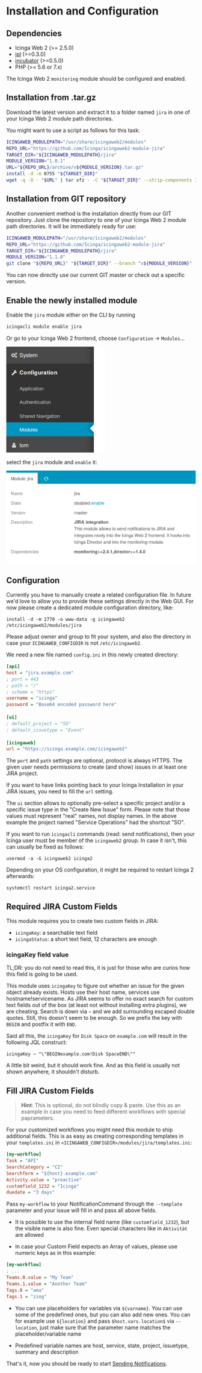 Installation and Configuration
==============================

Dependencies
------------

* Icinga Web 2 (&gt;= 2.5.0)
* [ipl](https://github.com/Icinga/icingaweb2-module-ipl) (>=0.3.0)
* [incubator](https://github.com/Icinga/icingaweb2-module-incubator) (>=0.5.0)
* PHP (&gt;= 5.6 or 7.x)

The Icinga Web 2 `monitoring` module should be configured and enabled.

Installation from .tar.gz
-------------------------

Download the latest version and extract it to a folder named `jira`
in one of your Icinga Web 2 module path directories.

You might want to use a script as follows for this task:
```sh
ICINGAWEB_MODULEPATH="/usr/share/icingaweb2/modules"
REPO_URL="https://github.com/Icinga/icingaweb2-module-jira"
TARGET_DIR="${ICINGAWEB_MODULEPATH}/jira"
MODULE_VERSION="1.0.1"
URL="${REPO_URL}/archive/v${MODULE_VERSION}.tar.gz"
install -d -m 0755 "${TARGET_DIR}"
wget -q -O - "$URL" | tar xfz - -C "${TARGET_DIR}" --strip-components 1
```

Installation from GIT repository
--------------------------------

Another convenient method is the installation directly from our GIT repository.
Just clone the repository to one of your Icinga Web 2 module path directories.
It will be immediately ready for use:

```sh
ICINGAWEB_MODULEPATH="/usr/share/icingaweb2/modules"
REPO_URL="https://github.com/Icinga/icingaweb2-module-jira"
TARGET_DIR="${ICINGAWEB_MODULEPATH}/jira"
MODULE_VERSION="1.1.0"
git clone "${REPO_URL}" "${TARGET_DIR}" --branch "v${MODULE_VERSION}"
```

You can now directly use our current GIT master or check out a specific version.

Enable the newly installed module
---------------------------------

Enable the `jira` module either on the CLI by running

```sh
icingacli module enable jira
```

Or go to your Icinga Web 2 frontend, choose `Configuration` -&gt; `Modules`...

![Configuration - Modules](screenshot/menu_configuration_modules.png)

select the `jira` module and `enable` it:

![Jira module details](screenshot/configuration_module_details.png)


Configuration
-------------

Currently you have to manually create a related configuration file. In future
we'd love to allow you to provide these settings directly in the Web GUI. For now
please create a dedicated module configuration directory, like:

    install -d -m 2770 -o www-data -g icingaweb2 /etc/icingaweb2/modules/jira

Please adjust owner and group to fit your system, and also the directory in case
your `ICINGAWEB_CONFIGDIR` is not `/etc/icingaweb2`.

We need a new file named `config.ini` in this newly created directory:

```ini
[api]
host = "jira.example.com"
; port = 443
; path = "/"
; scheme = "https"
username = "icinga"
password = "Base64 encoded password here"

[ui]
; default_project = "SO"
; default_issuetype = "Event"

[icingaweb]
url = "https://icinga.example.com/icingaweb2"
```

The `port` and `path` settings are optional, protocol is always HTTPS. The
given user needs permissions to create (and show) issues in at least one JIRA
project.

If you want to have links pointing back to your Icinga Installation in your
JIRA issues, you need to fill the `url` setting.

The `ui` section allows to optionally pre-select a specific project and/or a
specific issue type in the "Create New Issue" form. Please note that those
values must represent "real" names, not display names. In the above example
the project named "Service Operations" had the shortcut "SO".

If you want to run `icingacli` commands (read: send notifications), then your
Icinga user must be member of the `icingaweb2` group. In case it isn't, this
can usually be fixed as follows:

    usermod -a -G icingaweb2 icinga2

Depending on your OS configuration, it might be required to restart Icinga 2
afterwards:

    systemctl restart icinga2.service

Required JIRA Custom Fields
---------------------------

This module requires you to create two custom fields in JIRA:

* `icingaKey`: a searchable text field
* `icingaStatus`: a short text field, 12 characters are enough

### icingaKey field value

TL;DR: you do not need to read this, it is just for those who are curios how
this field is going to be used.

This module uses `icingaKey` to figure out whether an issue for the given object
already exists. Hosts use their host name, services use hostname!servicename.
As JIRA seems to offer no exact search for custom text fields out of the box (at
least not without installing extra plugins), we are cheating. Search is down via
`~` and we add surrounding escaped double quotes. Still, this doesn't seem to be
enough. So we prefix the key with `BEGIN` and postfix it with `END`.

Said all this, the `icingaKey` for `Disk Space` on `example.com` will result in the
following JQL construct:

    icingaKey ~ "\"BEGINexample.com!Disk SpaceEND\""

A little bit weird, but it should work fine. And as this field is usually not
shown anywhere, it shouldn't disturb.

Fill JIRA Custom Fields
-----------------------

> **Hint**: This is optional, do not blindly copy & paste. Use this as an
> example in case you need to feed different workflows with special paprameters.

For your customized workflows you might need this module to ship additional
fields. This is as easy as creating corresponding templates in your `templates.ini`
in `<ICINGAWEB_CONFIGDIR>/modules/jira/templates.ini`:

```ini
[my-workflow]
Task = "API"
SearchCategory = "CI"
SearchTerm = "${host}.example.com"
Activity.value = "proactive"
customfield_1232 = "Icinga"
duedate = "3 days"
```

Pass `my-workflow` to your NotificationCommand through the `--template` parameter
and your issue will fill in and pass all above fields.

* It is possible to use the internal field name (like `customfield_1232`), but
  the visible name is also fine. Even special characters like in `Aktivität` are
  allowed

* In case your Custom Field expects an Array of values, please use numeric keys
  as in this example:

```ini
[my-workflow]
; ...
Teams.0.value = "My Team"
Teams.1.value = "Another Team"
Tags.0 = "ama"
Tags.1 = "zing"
```

* You can use placeholders for variables via `${varname}`. You can use some of
  the predefined ones, but you can also add new ones. You can for example use
  `${location}` and pass `$host.vars.location$` via `--location`, just make sure
  that the parameter name matches the placeholder/variable name

* Predefined variable names are host, service, state, project, issuetype, summary
  and description

That's it, now you should be ready to start [Sending Notifications](10-Notifications.md).
